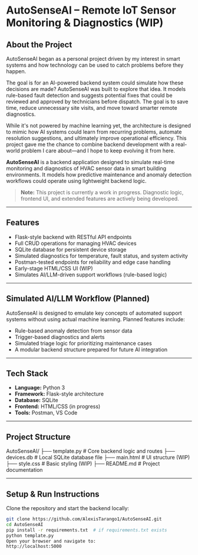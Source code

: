 # AutoSenseAI – Remote IoT Sensor Monitoring & Diagnostics (WIP)

## About the Project

AutoSenseAI began as a personal project driven by my interest in smart systems and how technology can be used to catch problems before they happen. 

The goal is for an AI-powered backend system could simulate how these decisions are made? AutoSenseAI was built to explore that idea. It models rule-based fault detection and suggests potential fixes that could be reviewed and approved by technicians before dispatch. The goal is to save time, reduce unnecessary site visits, and move toward smarter remote diagnostics.

While it's not powered by machine learning yet, the architecture is designed to mimic how AI systems could learn from recurring problems, automate resolution suggestions, and ultimately improve operational efficiency. This project gave me the chance to combine backend development with a real-world problem I care about—and I hope to keep evolving it from here.


**AutoSenseAI** is a backend application designed to simulate real-time monitoring and diagnostics of HVAC sensor data in smart building environments. It models how predictive maintenance and anomaly detection workflows could operate using lightweight backend logic.

> **Note:** This project is currently a work in progress. Diagnostic logic, frontend UI, and extended features are actively being developed.

---

## Features

- Flask-style backend with RESTful API endpoints
- Full CRUD operations for managing HVAC devices
- SQLite database for persistent device storage
- Simulated diagnostics for temperature, fault status, and system activity
- Postman-tested endpoints for reliability and edge case handling
- Early-stage HTML/CSS UI (WIP)
- Simulates AI/LLM-driven support workflows (rule-based logic)

---

## Simulated AI/LLM Workflow (Planned)

AutoSenseAI is designed to emulate key concepts of automated support systems without using actual machine learning. Planned features include:

- Rule-based anomaly detection from sensor data
- Trigger-based diagnostics and alerts
- Simulated triage logic for prioritizing maintenance cases
- A modular backend structure prepared for future AI integration

---

## Tech Stack

- **Language:** Python 3  
- **Framework:** Flask-style architecture  
- **Database:** SQLite  
- **Frontend:** HTML/CSS (in progress)  
- **Tools:** Postman, VS Code

---

## Project Structure

AutoSenseAI/
├── template.py # Core backend logic and routes
├── devices.db # Local SQLite database file
├── main.html # UI structure (WIP)
├── style.css # Basic styling (WIP)
├── README.md # Project documentation

---

## Setup & Run Instructions

Clone the repository and start the backend locally:

```bash
git clone https://github.com/AlexisTarango1/AutoSenseAI.git
cd AutoSenseAI
pip install -r requirements.txt  # if requirements.txt exists
python template.py
Open your browser and navigate to:
http://localhost:5000
